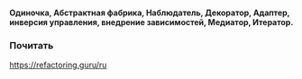#### Одиночка, Абстрактная фабрика, Наблюдатель, Декоратор, Адаптер, инверсия управления, внедрение зависимостей, Медиатор, Итератор.

### Почитать
https://refactoring.guru/ru